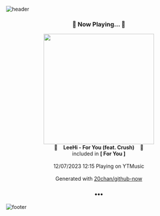 ![header](https://capsule-render.vercel.app/api?type=wave&height=170&section=header&fontColor=090707&fontAlignX=45&fontAlignY=65&fontSize=100)

<h3 align="center">🎵 Now Playing... 🎵</h3>
<p align="center">
  <a href="https://music.youtube.com/watch?v=fB3kTcfjybg">
    <img width="300" src="https://lh3.googleusercontent.com/woCiblKRIlQRdVkWUHcV4AHdf4HJLd9ODrjtZLov47AQrVjqRhkS1nABut6RepVZ-3KfSmqX6zung83-">
  </a>
  <br>
  🎵&nbsp&nbsp&nbsp <b>LeeHi - For You (feat. Crush)</b> &nbsp&nbsp&nbsp🎵
  <br>
  included in <b>[ For You ]</b>
  
  <br />
  <br />
  12/07/2023 12:15 Playing on YTMusic
  <br />
  <br />
  Generated with <a href="https://github.com/20chan/github-now">20chan/github-now</a>
</p>

<h3 align="center">•••</h3>

![footer](https://capsule-render.vercel.app/api?type=wave&height=150&section=footer)
